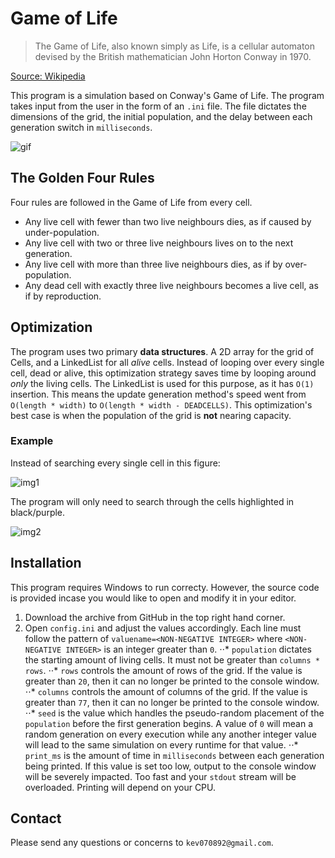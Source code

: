 # Game of Life



> The Game of Life, also known simply as Life, is a cellular automaton devised by the British mathematician John Horton Conway in 1970.

[Source: Wikipedia](https://en.wikipedia.org/wiki/Conway%27s_Game_of_Life)

This program is a simulation based on Conway's Game of Life. The program takes input from the user in the form of an `.ini` file. The file dictates the dimensions of the grid, the initial population, and the delay between each generation switch in `milliseconds`.


![gif](https://media.giphy.com/media/3owyp7MtFzp7RlEXqo/giphy.gif "GIF")


## The Golden Four Rules

Four rules are followed in the Game of Life from every cell.

* Any live cell with fewer than two live neighbours dies, as if caused by under-population.
* Any live cell with two or three live neighbours lives on to the next generation.
* Any live cell with more than three live neighbours dies, as if by over-population.
* Any dead cell with exactly three live neighbours becomes a live cell, as if by reproduction.


## Optimization

The program uses two primary **data structures**. A 2D array for the grid of Cells, and a LinkedList for all *alive* cells. Instead of looping over every single cell, dead or alive, this optimization strategy saves time by looping around *only* the living cells. The LinkedList is used for this purpose, as it has `O(1)` insertion. This means the update generation method's speed went from `O(length * width)` to `O(length * width - DEADCELLS)`. This optimization's best case is when the population of the grid is **not** nearing capacity.

### Example

Instead of searching every single cell in this figure:

![img1](http://i.imgur.com/5QngK5K.jpg "Example Cell Array")

The program will only need to search through the cells highlighted in black/purple.

![img2](http://i.imgur.com/AC1BLsn.jpg "Example Cell Array")


## Installation

This program requires Windows to run correcty. However, the source code is provided incase you would like to open and modify it in your editor.

1. Download the archive from GitHub in the top right hand corner.
2. Open `config.ini` and adjust the values accordingly. Each line must follow the pattern of `valuename=<NON-NEGATIVE INTEGER>` where `<NON-NEGATIVE INTEGER>` is an integer greater than `0`.
⋅⋅* `population` dictates the starting amount of living cells. It must not be greater than `columns * rows`. 
⋅⋅* `rows` controls the amount of rows of the grid. If the value is greater than `20`, then it can no longer be printed to the console window.
⋅⋅* `columns` controls the amount of columns of the grid. If the value is greater than `77`, then it can no longer be printed to the console window.
⋅⋅* `seed` is the value which handles the pseudo-random placement of the `population` before the first generation begins. A value of `0` will mean a random generation on every execution while any another integer value will lead to the same simulation on every runtime for that value.
⋅⋅* `print_ms` is the amount of time in `milliseconds` between each generation being printed. If this value is set too low, output to the console window will be severely impacted. Too fast and your `stdout` stream will be overloaded. Printing will depend on your CPU.


## Contact

Please send any questions or concerns to `kev070892@gmail.com`.